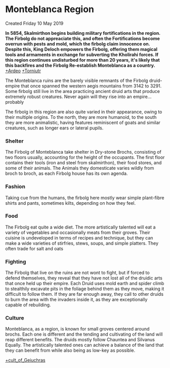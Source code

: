 # Monteblanca Region
Created Friday 10 May 2019

**In 5854, Skalmirthon begins building military fortifications in the region. The Firbolg do not appreaciate this, and often the Fortifications become overrun with pests and mold, which the firbolg claim innocence on. Despite this, King Deloch empowers the Firbolg, offering them magical tools and armaments in exchange for subverting the Kholirahi forces. If this region continues undisturbed for more than 20 years, it's likely that this backfires and the Firbolg Re-establish Monteblanca as a country.**
[+Ardeo](./Monteblanca_Region/Ardeo.markdown)
[+Torniutr](./Monteblanca_Region/Torniutr.markdown)


The Monteblanca ruins are the barely visible remnants of the Firbolg druid-empire that once spanned the western aegis mountains from 3142 to 3291. Some firbolg still live in the area practicing ancient druid arts that produce extremely robust creatures. Never again will they rise into an empire... probably

The firbolg in this region are also quite varied in their appearance, owing to their multiple origins. To the north, they are more humanoid, to the south they are more animalistic, having features reminiscent of goats and similar creatures, such as longer ears or lateral pupils. 


### Shelter
The Firbolg of Monteblanca take shelter in Dry-stone Brochs, consisting of two floors usually, accounting for the height of the occupants. The first floor contains  their tools (iron and steel from skalmirthon), their food stores, and some of their animals. The Animals they domesticate varies wildly from broch to broch, as each Firbolg house has its own agenda.


### Fashion
Taking cue from the humans, the firbolg here mostly wear simple plant-fibre shirts and pants, sometimes kilts, depending on how they feel.
	

### Food
The Firbolg eat quite a wide diet. The more artistically talented will eat a variety of vegetables and occasionally meats from their groves. Their cuisine is undeveloped in terms of recipes and technique, but they can make a wide varieties of stirfries, stews, soups, and simple platters. They often trade for salt and oats
	

### Fighting
The Firbolg that live on the ruins are not wont to fight, but if forced to defend themselves, they reveal that they have not lost all of the druidic arts that once held up their empire. Each Druid uses mold earth and spider climb to stealthily excavate pits in the foliage behind them as they move, making it difficult to follow them. If they are far enough away, they call to other druids to burn the area with the invaders inside it, as they are exceptionally capable of rebuilding. 
	

### Culture
Monteblanca, as a region, is known for small groves centered around brochs. Each one is different and the tending and cultivating of the land will reap different benefits. The druids mostly follow Chauntea and Silvanus Equally. The artistically talented ones can achieve a balance of the land that they can benefit from while also being as low-key as possible.
	
	
[+cult_of_Geiuchras](./Monteblanca_Region/cult_of_Geiuchras.markdown)
	

